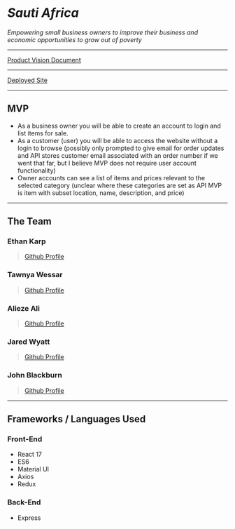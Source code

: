 # _Sauti Africa_
*Empowering small business owners to improve their business and economic opportunities to grow out of poverty*
___
[Product Vision Document](https://www.notion.so/Product-Vision-Document-64696c6f4ed44b729d24239ff8244ac8)
___
[Deployed Site](https://sauti-african-marketplace-july2021.netlify.app/)
___
## MVP
* As a business owner you will be able to create an account to login and list items for sale.
* As a customer (user) you will be able to access the website without a login to browse (possibly only prompted to give email for order updates and API stores customer email associated with an order number if we went that far, but I believe MVP does not require user account functionality)
* Owner accounts can see a list of items and prices relevant to the selected category (unclear where these categories are set as API MVP is item with subset location, name, description, and price)
___
## The Team
### Ethan Karp
> [Github Profile](https://github.com/Ksouffle)

### Tawnya Wessar
> [Github Profile](https://github.com/tdubs42)

### Alieze Ali
> [Github Profile](https://github.com/Alieze-Ali)

### Jared Wyatt
> [Github Profile](https://github.com/)

### John Blackburn
> [Github Profile](https://github.com/)
___
## Frameworks / Languages Used
### Front-End
* React 17
* ES6
* Material UI
* Axios
* Redux

### Back-End
* Express